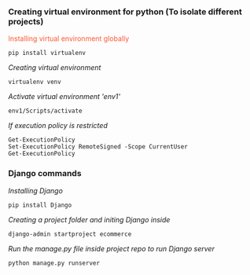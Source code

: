 ### Creating virtual environment for python (To isolate different projects)
<span style="color: #FF5733;">Installing virtual environment globally</span>

    pip install virtualenv
*Creating virtual environment*

    virtualenv venv
*Activate virtual environment 'env1'*

    env1/Scripts/activate

*If execution policy is restricted* 

    Get-ExecutionPolicy
    Set-ExecutionPolicy RemoteSigned -Scope CurrentUser
    Get-ExecutionPolicy
    

### Django commands 
*Installing Django*

    pip install Django

*Creating a project folder and initing Django inside* 

    django-admin startproject ecommerce

*Run the manage.py file inside project repo to run Django server*

    python manage.py runserver

